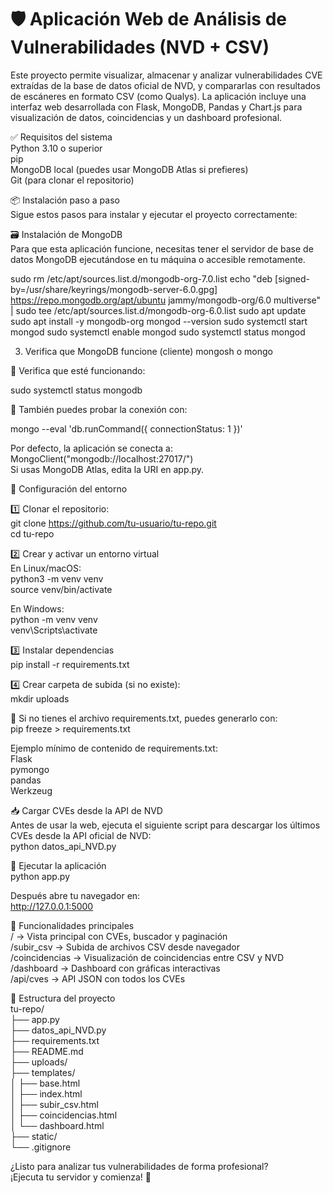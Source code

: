 # 🛡️ Aplicación Web de Análisis de Vulnerabilidades (NVD + CSV)

Este proyecto permite visualizar, almacenar y analizar vulnerabilidades CVE extraídas de la base de datos oficial de NVD, y compararlas con resultados de escáneres en formato CSV (como Qualys). La aplicación incluye una interfaz web desarrollada con Flask, MongoDB, Pandas y Chart.js para visualización de datos, coincidencias y un dashboard profesional.

✅ Requisitos del sistema  
Python 3.10 o superior  
pip  
MongoDB local (puedes usar MongoDB Atlas si prefieres)  
Git (para clonar el repositorio)

📦 Instalación paso a paso  
Sigue estos pasos para instalar y ejecutar el proyecto correctamente:

🗃️ Instalación de MongoDB  
Para que esta aplicación funcione, necesitas tener el servidor de base de datos MongoDB ejecutándose en tu máquina o accesible remotamente.

sudo rm /etc/apt/sources.list.d/mongodb-org-7.0.list
echo "deb [signed-by=/usr/share/keyrings/mongodb-server-6.0.gpg] https://repo.mongodb.org/apt/ubuntu jammy/mongodb-org/6.0 multiverse" | sudo tee /etc/apt/sources.list.d/mongodb-org-6.0.list
sudo apt update
sudo apt install -y mongodb-org
mongod --version
sudo systemctl start mongod
sudo systemctl enable mongod
sudo systemctl status mongod

3. Verifica que MongoDB funcione (cliente)
mongosh
o
mongo

🔹 Verifica que esté funcionando:

sudo systemctl status mongodb  

🔹 También puedes probar la conexión con:

mongo --eval 'db.runCommand({ connectionStatus: 1 })'  

Por defecto, la aplicación se conecta a:  
MongoClient("mongodb://localhost:27017/")  
Si usas MongoDB Atlas, edita la URI en app.py.

🔧 Configuración del entorno

1️⃣ Clonar el repositorio:  
git clone https://github.com/tu-usuario/tu-repo.git  
cd tu-repo  

2️⃣ Crear y activar un entorno virtual  
En Linux/macOS:  
python3 -m venv venv  
source venv/bin/activate  

En Windows:  
python -m venv venv  
venv\Scripts\activate  

3️⃣ Instalar dependencias  
pip install -r requirements.txt  

4️⃣ Crear carpeta de subida (si no existe):  
mkdir uploads  

📄 Si no tienes el archivo requirements.txt, puedes generarlo con:  
pip freeze > requirements.txt  

Ejemplo mínimo de contenido de requirements.txt:  
Flask  
pymongo  
pandas  
Werkzeug  

📥 Cargar CVEs desde la API de NVD  
Antes de usar la web, ejecuta el siguiente script para descargar los últimos CVEs desde la API oficial de NVD:  
python datos_api_NVD.py  

🚀 Ejecutar la aplicación  
python app.py  

Después abre tu navegador en:  
http://127.0.0.1:5000  

🧪 Funcionalidades principales  
/               → Vista principal con CVEs, buscador y paginación  
/subir_csv      → Subida de archivos CSV desde navegador  
/coincidencias  → Visualización de coincidencias entre CSV y NVD  
/dashboard      → Dashboard con gráficas interactivas  
/api/cves       → API JSON con todos los CVEs  

📁 Estructura del proyecto  
tu-repo/  
├── app.py  
├── datos_api_NVD.py  
├── requirements.txt  
├── README.md  
├── uploads/  
├── templates/  
│   ├── base.html  
│   ├── index.html  
│   ├── subir_csv.html  
│   ├── coincidencias.html  
│   └── dashboard.html  
├── static/  
└── .gitignore  

¿Listo para analizar tus vulnerabilidades de forma profesional?  
¡Ejecuta tu servidor y comienza! 🚀
